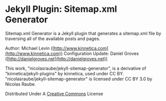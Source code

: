 Jekyll Plugin: Sitemap.xml Generator
====================================

Sitemap.xml Generator is a Jekyll plugin that generates a sitemap.xml file by traversing all of the available posts and pages.

Author: Michael Levin ([http://www.kinnetica.com](http://www.kinnetica.com))
Configuration Update: Daniel Groves ([http://danielgroves.net](http://danielgroves.net))

This work, "nicolasraube/jekyll-sitemap-generator", is a derivative of "kinnetica/jekyll-plugins" by kinnetica, used under CC BY. "nicolasraube/jekyll-sitemap-generator" is licensed under CC BY 3.0 by Nicolas Raube.

Distributed Under A [Creative Commons](http://creativecommons.org/licenses/by/3.0/) License
